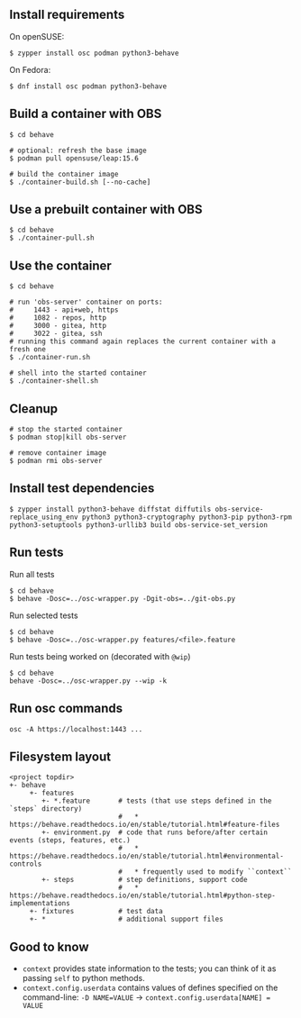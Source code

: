 Install requirements
--------------------

On openSUSE:
```
$ zypper install osc podman python3-behave
```

On Fedora:
```
$ dnf install osc podman python3-behave
```


Build a container with OBS
--------------------------
```
$ cd behave

# optional: refresh the base image
$ podman pull opensuse/leap:15.6

# build the container image
$ ./container-build.sh [--no-cache]
```

Use a prebuilt container with OBS
---------------------------------
```
$ cd behave
$ ./container-pull.sh
```

Use the container
-----------------
```
$ cd behave

# run 'obs-server' container on ports:
#     1443 - api+web, https
#     1082 - repos, http
#     3000 - gitea, http
#     3022 - gitea, ssh
# running this command again replaces the current container with a fresh one
$ ./container-run.sh

# shell into the started container
$ ./container-shell.sh
```

Cleanup
-------
```
# stop the started container
$ podman stop|kill obs-server

# remove container image
$ podman rmi obs-server
```

Install test dependencies
-------------------------
```
$ zypper install python3-behave diffstat diffutils obs-service-replace_using_env python3 python3-cryptography python3-pip python3-rpm python3-setuptools python3-urllib3 build obs-service-set_version
```

Run tests
---------

Run all tests
```
$ cd behave
$ behave -Dosc=../osc-wrapper.py -Dgit-obs=../git-obs.py
```

Run selected tests
```
$ cd behave
$ behave -Dosc=../osc-wrapper.py features/<file>.feature
```

Run tests being worked on (decorated with `@wip`)
```
$ cd behave
behave -Dosc=../osc-wrapper.py --wip -k
```

Run osc commands
----------------
```
osc -A https://localhost:1443 ...
```

Filesystem layout
-----------------

```
<project topdir>
+- behave
     +- features
        +- *.feature       # tests (that use steps defined in the `steps` directory)
                           #   * https://behave.readthedocs.io/en/stable/tutorial.html#feature-files
        +- environment.py  # code that runs before/after certain events (steps, features, etc.)
                           #   * https://behave.readthedocs.io/en/stable/tutorial.html#environmental-controls
                           #   * frequently used to modify ``context``
        +- steps           # step definitions, support code
                           #   * https://behave.readthedocs.io/en/stable/tutorial.html#python-step-implementations
     +- fixtures           # test data
     +- *                  # additional support files
```


Good to know
------------
* `context` provides state information to the tests; you can think of it as passing `self` to python methods.
* `context.config.userdata` contains values of defines specified on the command-line:
  ``-D NAME=VALUE`` -> ``context.config.userdata[NAME] = VALUE``
